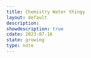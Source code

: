 ```yaml
---
title: Chemistry Water thingy
layout: default
description: 
showdescription: true
cdate: 2023-07-16
state: growing
type: note
---
```


<object data="/assets/xournal/chemwater.pdf"></object>

